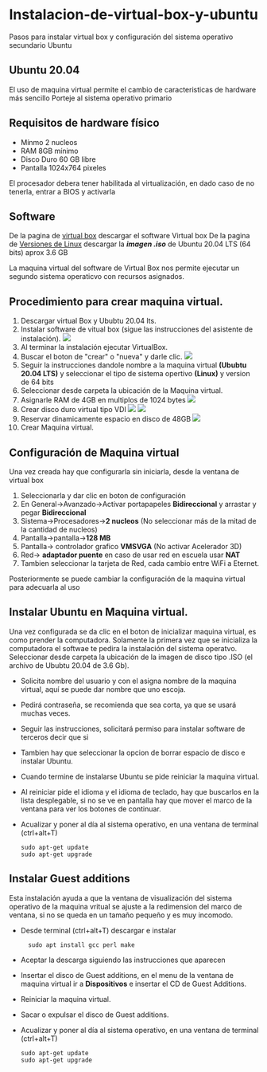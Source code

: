 # Instalacion-de-virtual-box-y-ubuntu
Pasos para instalar virtual box y configuración del sistema operativo secundario Ubuntu

## Ubuntu 20.04
El uso de maquina virtual permite el cambio de caracteristicas de hardware más sencillo
Porteje al sistema operativo primario 

## Requisitos de hardware físico
+ Mínmo 2 nucleos
+ RAM 8GB mínimo
+ Disco Duro 60 GB libre 
+ Pantalla 1024x764 pixeles

El procesador debera tener habilitada al virtualización, en dado caso de no tenerla, entrar a BIOS y activarla

## Software 
De la pagina de [virtual box](https://www.virtualbox.org/) descargar el software Virtual box 
De la pagina de [Versiones de Linux](https://releases.ubuntu.com/) descargar la ***imagen .iso*** de Ubuntu 20.04 LTS (64 bits) aprox 3.6 GB

La maquina virtual del software de Virtual Box nos permite ejecutar un segundo sistema operaticvo con recursos asignados.

## Procedimiento para crear maquina virtual.
1. Descargar virtual Box y Ububtu 20.04 lts.
2. Instalar software de vitual box (sigue las instrucciones del asistente de instalación).
![](https://github.com/RamsesOrtiz36/Instalacion-de-virtual-box-y-ubuntu/blob/main/Instalaci%C3%B3n%20Virtual%20Box/Instalaci%C3%B3n%20de%20virtual%20box1.png)
3. Al terminar la instalación ejecutar VirtualBox.
4. Buscar el boton de "crear" o "nueva" y darle clic.
![](https://github.com/RamsesOrtiz36/Instalacion-de-virtual-box-y-ubuntu/blob/main/Instalaci%C3%B3n%20Virtual%20Box/Instalaci%C3%B3n%20de%20virtual%20box2.png)
5. Seguir la instrucciones dandole nombre a la maquina virtual **(Ububtu 20.04 LTS)** y seleccionar el tipo de sistema opertivo **(Linux)** y version de 64 bits
6. Seleccionar desde carpeta la ubicación de la Maquina virtual.
7. Asignarle RAM de 4GB en multiplos de 1024 bytes ![](https://github.com/RamsesOrtiz36/Instalacion-de-virtual-box-y-ubuntu/blob/main/Instalaci%C3%B3n%20Virtual%20Box/Instalaci%C3%B3n%20de%20virtual%20box3.png)
8. Crear disco duro virtual tipo VDI ![](https://github.com/RamsesOrtiz36/Instalacion-de-virtual-box-y-ubuntu/blob/main/Instalaci%C3%B3n%20Virtual%20Box/Instalaci%C3%B3n%20de%20virtual%20box4.png)
![](https://github.com/RamsesOrtiz36/Instalacion-de-virtual-box-y-ubuntu/blob/main/Instalaci%C3%B3n%20Virtual%20Box/Instalaci%C3%B3n%20de%20virtual%20box5.png)
9. Reservar dinamicamente espacio en disco de 48GB ![](https://github.com/RamsesOrtiz36/Instalacion-de-virtual-box-y-ubuntu/blob/main/Instalaci%C3%B3n%20Virtual%20Box/Instalaci%C3%B3n%20de%20virtual%20box6.png)
10. Crear Maquina virtual.

## Configuración de Maquina virtual
Una vez creada hay que configurarla sin iniciarla, desde la ventana de virtual box
1. Seleccionarla y dar clic en boton de configuración
2. En General->Avanzado->Activar portapapeles **Bidireccional** y arrastar y pegar **Bidireccional**
3. Sistema->Procesadores->**2 nucleos** (No seleccionar más de la mitad de la cantidad de nucleos)
4. Pantalla->pantalla->**128 MB**
5. Pantalla-> controlador grafico **VMSVGA** (No activar Acelerador 3D)
6. Red-> **adaptador puente** en caso de usar red en escuela usar **NAT**
7. Tambien seleccionar la tarjeta de Red, cada cambio entre WiFi a Eternet.

Posteriormente se puede cambiar la configuración de la maquina virtual para adecuarla al uso

## Instalar Ubuntu en Maquina virtual.
Una vez configurada se da clic en el boton de inicializar maquina virtual, es como prender la computadora.
Solamente la primera vez que se inicializa la computadora el softwae te pedira la instalación del sistema operatvo.
Seleccionar desde carpeta la ubicación de la imagen de disco tipo .ISO (el archivo de Ububtu 20.04 de 3.6 Gb).
+ Solicita nombre del usuario y con el asigna nombre de la maquina virtual, aquí se puede dar nombre que uno escoja. 
+ Pedirá contraseña, se recomienda que sea corta, ya que se usará muchas veces.
+ Seguir las instrucciones, solicitará permiso para instalar software de terceros decir que si
+ Tambien hay que seleccionar la opcion de borrar espacio de disco e instalar Ubuntu.
+ Cuando termine de instalarse Ubuntu se pide reiniciar la maquina virtual.
+ Al reiniciar pide el idioma y el idioma de teclado, hay que buscarlos en la lista desplegable, si no se ve en pantalla hay que mover el marco de la ventana para ver los botones de continuar.
+ Acualizar y poner al día al sistema operativo, en una ventana de terminal (ctrl+alt+T)

      sudo apt-get update
      sudo apt-get upgrade

## Instalar Guest additions
Esta instalación ayuda a que la ventana de visualización del sistema operativo de la maquina vritual se ajuste a la redimension del marco de ventana, si no  se queda en un tamaño pequeño y es muy incomodo.
+ Desde terminal (ctrl+alt+T) descargar e instalar 
  
        sudo apt install gcc perl make
        
+ Aceptar la descarga siguiendo las instrucciones que aparecen
+ Insertar el disco de Guest additions, en el menu de la ventana de maquina virtual ir a **Dispositivos** e insertar el CD de Guest Additions.
+ Reiniciar la maquina virtual.
+ Sacar o expulsar el disco de Guest additions.      
+  Acualizar y poner al día al sistema operativo, en una ventana de terminal (ctrl+alt+T)

       sudo apt-get update
       sudo apt-get upgrade






 


